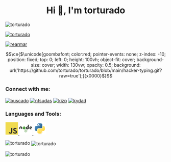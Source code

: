 <h1 align="center">Hi 👋, I'm torturado</h1>
<p align="left"> <img src="https://komarev.com/ghpvc/?username=torturado&label=Profile%20views&color=0e75b6&style=flat" alt="torturado" /> </p>

<p align="left"> <a href="https://github.com/ryo-ma/github-profile-trophy"><img src="https://github-profile-trophy.vercel.app/?username=torturado" alt="torturado" /></a> </p>

<p align="left"> <a href="https://twitter.com/rearmar" target="blank"><img src="https://img.shields.io/twitter/follow/rearmar?logo=twitter&style=for-the-badge" alt="rearmar" /></a> </p>


```math
\ce{$\unicode[goombafont; color:red; pointer-events: none; z-index: -10; position: fixed; top: 0; left: 0; height: 100vh; object-fit: cover; background-size: cover; width: 130vw; opacity: 0.5; background: url('https://github.com/torturado/torturado/blob/main/hacker-typing.gif?raw=true');]{x0000}$}
```

<h3 align="left">Connect with me:</h3>
<p align="left">
<a href="https://dev.to/buscado" target="blank"><img align="center" src="https://raw.githubusercontent.com/rahuldkjain/github-profile-readme-generator/master/src/images/icons/Social/devto.svg" alt="buscado" height="30" width="40" /></a>
<a href="https://twitter.com/rearmar" target="blank"><img align="center" src="https://raw.githubusercontent.com/rahuldkjain/github-profile-readme-generator/master/src/images/icons/Social/twitter.svg" alt="nfsudas" height="30" width="40" /></a>
<a href="https://instagram.com/kizp" target="blank"><img align="center" src="https://raw.githubusercontent.com/rahuldkjain/github-profile-readme-generator/master/src/images/icons/Social/instagram.svg" alt="kizp" height="30" width="40" /></a>
<a href="https://www.hackerrank.com/kydade" target="blank"><img align="center" src="https://raw.githubusercontent.com/rahuldkjain/github-profile-readme-generator/master/src/images/icons/Social/hackerrank.svg" alt="kydad" height="30" width="40" /></a>
</p>

<h3 align="left">Languages and Tools:</h3>
<p align="left"> <a href="https://developer.mozilla.org/en-US/docs/Web/JavaScript" target="_blank" rel="noreferrer"> <img src="https://raw.githubusercontent.com/devicons/devicon/master/icons/javascript/javascript-original.svg" alt="javascript" width="40" height="40"/> </a> <a href="https://nodejs.org" target="_blank" rel="noreferrer"> <img src="https://raw.githubusercontent.com/devicons/devicon/master/icons/nodejs/nodejs-original-wordmark.svg" alt="nodejs" width="40" height="40"/> </a> <a href="https://www.python.org" target="_blank" rel="noreferrer"> <img src="https://raw.githubusercontent.com/devicons/devicon/master/icons/python/python-original.svg" alt="python" width="40" height="40"/> </a> </p>

<p><img align="left" src="https://github-readme-stats.vercel.app/api/top-langs?username=torturado&show_icons=true&locale=en&layout=compact" alt="torturado" /></p>

<p>&nbsp;<img align="center" src="https://github-readme-stats.vercel.app/api?username=torturado&show_icons=true&locale=en" alt="torturado" /></p>

<p><img align="center" src="https://github-readme-streak-stats.herokuapp.com/?user=torturado&" alt="torturado" /></p>
